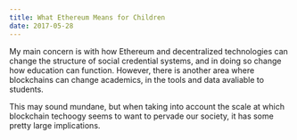 ```yaml
---
title: What Ethereum Means for Children
date: 2017-05-28
---
```


My main concern is with how Ethereum and decentralized technologies can change the structure of social credential systems, and in doing so change how education can function. However, there is another area where blockchains can change academics, in the tools and data avaliable to students. 

This may sound mundane, but when taking into account the scale at which blockchain techoogy seems to want to pervade our society, it has some pretty large implications.

